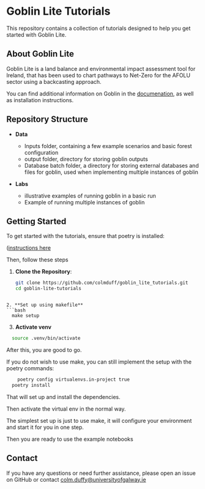# Goblin Lite Tutorials

This repository contains a collection of tutorials designed to help you get started with Goblin Lite. 

## About Goblin Lite

Goblin Lite is a land balance and environmental impact assessment tool for Ireland, that has been used to chart pathways to Net-Zero for the AFOLU sector using a backcasting approach. 

You can find additional information on Goblin in the [documenation]("https://goblin-proj.github.io/goblin_lite/html/index.html"), as well as installation instructions. 

## Repository Structure

- **Data**
  - Inputs folder, containing a few example scenarios and basic forest configuration 
  - output folder, directory for storing goblin outputs 
  - Database batch folder, a directory for storing external databases and files for goblin, used when implementing multiple instances of goblin

- **Labs**
  - illustrative examples of running goblin in a basic run
  - Example of running multiple instances of goblin

## Getting Started

To get started with the tutorials, ensure that poetry is installed: 

([instructions here](https://python-poetry.org/docs/#installing-with-the-official-installer)

Then, follow these steps

1. **Clone the Repository**:
   ```bash
   git clone https://github.com/colmduff/goblin_lite_tutorials.git
   cd goblin-lite-tutorials
  ```

2. **Set up using makefile**
  ```bash
    make setup
  ```
3. **Activate venv**
  ```bash
    source .venv/bin/activate
  ```

After this, you are good to go. 

If you do not wish to use make, you can still implement the setup with the poetry commands: 

```bash
	poetry config virtualenvs.in-project true
  poetry install
```
That will set up and install the dependencies. 

Then activate the virtual env in the normal way. 

The simplest set up is just to use make, it will configure your environment and start it for you in one step. 

Then you are ready to use the example notebooks


## Contact
If you have any questions or need further assistance, please open an issue on GitHub or contact colm.duffy@universityofgalway.ie 